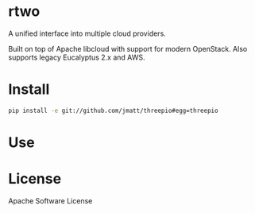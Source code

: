 rtwo
====

A unified interface into multiple cloud providers.

Built on top of Apache libcloud with support for modern OpenStack. Also supports legacy Eucalyptus 2.x and AWS.

# Install
```bash
pip install -e git://github.com/jmatt/threepio#egg=threepio
```

# Use

# License

Apache Software License
